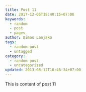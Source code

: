 ```yaml
---
title: Post 11
date: 2017-12-05T18:40:15+07:00
keywords:
  - random
  - post
  - pages
author: Dimas Lanjaka
tags:
  - random post
  - untagged
category:
  - random post
  - uncategorized
updated: 2013-08-12T18:46:34+07:00
---
```

This is content of post 11